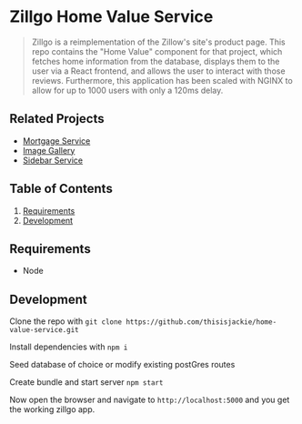 # Zillgo Home Value Service

> Zillgo is a reimplementation of the Zillow's site's product page. This repo contains the "Home Value" component for that project, which fetches home information from the database, displays them to the user via a React frontend, and allows the user to interact with those reviews. Furthermore, this application has been scaled with NGINX to allow for up to 1000 users with only a 120ms delay.

## Related Projects

  - [Mortgage Service](https://github.com/teamJPAC/mortgage-service)
  - [Image Gallery](https://github.com/teamJPAC/image-gallery)
  - [Sidebar Service](https://github.com/teamJPAC/sidebar-service)

## Table of Contents

1. [Requirements](#requirements)
2. [Development](#development)

## Requirements

- Node

## Development

Clone the repo with
```git clone https://github.com/thisisjackie/home-value-service.git```

Install dependencies with
```npm i```

Seed database of choice or modify existing postGres routes

Create bundle and start server
```npm start```

Now open the browser and navigate to `http://localhost:5000` and you get the working zillgo app.

